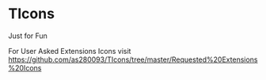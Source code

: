 # TIcons
Just for Fun



For User Asked Extensions Icons visit https://github.com/as280093/TIcons/tree/master/Requested%20Extensions%20Icons
